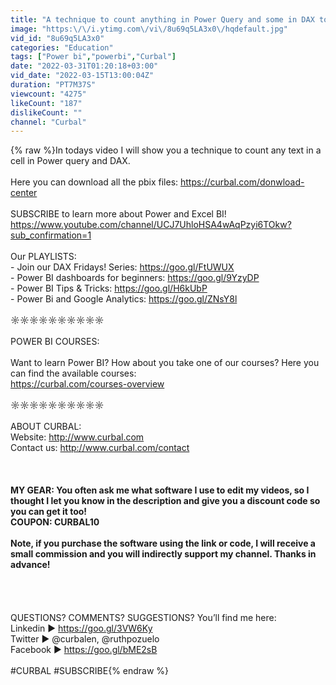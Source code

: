 ```yaml
---
title: "A technique to count anything in Power Query and some in DAX too"
image: "https:\/\/i.ytimg.com\/vi\/8u69q5LA3x0\/hqdefault.jpg"
vid_id: "8u69q5LA3x0"
categories: "Education"
tags: ["Power bi","powerbi","Curbal"]
date: "2022-03-31T01:20:18+03:00"
vid_date: "2022-03-15T13:00:04Z"
duration: "PT7M37S"
viewcount: "4275"
likeCount: "187"
dislikeCount: ""
channel: "Curbal"
---
```

{% raw %}In todays video I will show you a technique to count any text in a cell in Power query and DAX.<br /><br />Here you can download all the pbix files: <a rel="nofollow" target="blank" href="https://curbal.com/donwload-center">https://curbal.com/donwload-center</a><br /><br />SUBSCRIBE to learn more about Power and Excel BI!<br /><a rel="nofollow" target="blank" href="https://www.youtube.com/channel/UCJ7UhloHSA4wAqPzyi6TOkw?sub_confirmation=1">https://www.youtube.com/channel/UCJ7UhloHSA4wAqPzyi6TOkw?sub_confirmation=1</a><br /><br />Our PLAYLISTS:<br />- Join our DAX Fridays! Series: <a rel="nofollow" target="blank" href="https://goo.gl/FtUWUX">https://goo.gl/FtUWUX</a><br />- Power BI dashboards for beginners: <a rel="nofollow" target="blank" href="https://goo.gl/9YzyDP">https://goo.gl/9YzyDP</a><br />- Power BI Tips &amp; Tricks: <a rel="nofollow" target="blank" href="https://goo.gl/H6kUbP">https://goo.gl/H6kUbP</a><br />- Power Bi and Google Analytics: <a rel="nofollow" target="blank" href="https://goo.gl/ZNsY8l">https://goo.gl/ZNsY8l</a><br /><br />☼☼☼☼☼☼☼☼☼☼<br /><br />POWER BI COURSES:<br /><br />Want to learn Power BI? How about you take one of our courses? Here you can find the available courses:<br /><a rel="nofollow" target="blank" href="https://curbal.com/courses-overview">https://curbal.com/courses-overview</a><br /><br />☼☼☼☼☼☼☼☼☼☼<br /><br />ABOUT CURBAL:<br />Website: <a rel="nofollow" target="blank" href="http://www.curbal.com">http://www.curbal.com</a><br />Contact us: <a rel="nofollow" target="blank" href="http://www.curbal.com/contact">http://www.curbal.com/contact</a><br /><br />************<br /><br />MY GEAR: You often ask me what software I use to edit my videos, so I thought I let you know in the description and give you a discount code so you can get it too!<br />COUPON: CURBAL10<br /><br />Note, if you purchase the software using the link or code, I will receive a small commission and you will indirectly support my channel. Thanks in advance!<br /><br />************<br /><br /><br />QUESTIONS? COMMENTS? SUGGESTIONS? You’ll find me here:<br /> Linkedin     ► <a rel="nofollow" target="blank" href="https://goo.gl/3VW6Ky">https://goo.gl/3VW6Ky</a><br /> Twitter        ►  @curbalen, @ruthpozuelo<br /> Facebook   ►  <a rel="nofollow" target="blank" href="https://goo.gl/bME2sB">https://goo.gl/bME2sB</a><br /><br />#CURBAL #SUBSCRIBE{% endraw %}
